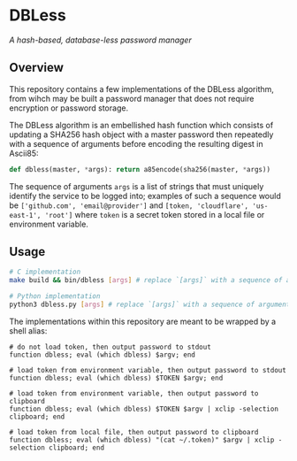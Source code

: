 # DBLess

_A hash-based, database-less password manager_

## Overview

This repository contains a few implementations of the DBLess algorithm, from wihch may be built a password manager that does not require encryption or password storage.

The DBLess algorithm is an embellished hash function which consists of updating a SHA256 hash object with a master password then repeatedly with a sequence of arguments before encoding the resulting digest in Ascii85:

```python
def dbless(master, *args): return a85encode(sha256(master, *args))
```

The sequence of arguments `args` is a list of strings that must uniquely identify the service to be logged into; examples of such a sequence would be `['github.com', 'email@provider']` and `[token, 'cloudflare', 'us-east-1', 'root']` where `token` is a secret token stored in a local file or environment variable.

## Usage

```bash
# C implementation
make build && bin/dbless [args] # replace `[args]` with a sequence of arguments

# Python implementation
python3 dbless.py [args] # replace `[args]` with a sequence of arguments
```

The implementations within this repository are meant to be wrapped by a shell alias:

```fish
# do not load token, then output password to stdout
function dbless; eval (which dbless) $argv; end

# load token from environment variable, then output password to stdout
function dbless; eval (which dbless) $TOKEN $argv; end

# load token from environment variable, then output password to clipboard
function dbless; eval (which dbless) $TOKEN $argv | xclip -selection clipboard; end

# load token from local file, then output password to clipboard
function dbless; eval (which dbless) "(cat ~/.token)" $argv | xclip -selection clipboard; end
```

